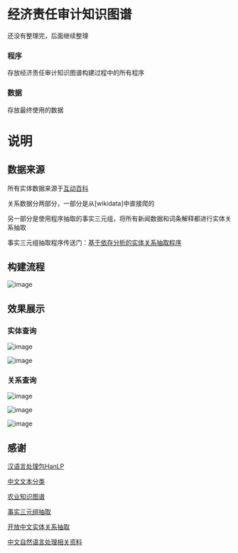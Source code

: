 # 经济责任审计知识图谱

还没有整理完，后面继续整理

### 程序

存放经济责任审计知识图谱构建过程中的所有程序

### 数据

存放最终使用的数据

# 说明

## 数据来源

所有实体数据来源于[互动百科](http://www.baike.com/)

关系数据分两部分，一部分是从[wikidata]中直接爬的

另一部分是使用程序抽取的事实三元组，将所有新闻数据和词条解释都进行实体关系抽取

事实三元组抽取程序传送门：[基于依存分析的实体关系抽取程序](https://github.com/mengxiaoxu/entity_relation_extraction)

## 构建流程

![image](https://github.com/mengxiaoxu/economic_audit_knowledge_graph/raw/master/数据/img/实现流程图.png)

## 效果展示

### 实体查询

![image](https://github.com/mengxiaoxu/economic_audit_knowledge_graph/raw/master/数据/img/实体查询.png)

![image](https://github.com/mengxiaoxu/economic_audit_knowledge_graph/raw/master/数据/img/实体查询结果.png)

### 关系查询

![image](https://github.com/mengxiaoxu/economic_audit_knowledge_graph/raw/数据/img/关系查询.png)

![image](https://github.com/mengxiaoxu/economic_audit_knowledge_graph/raw/数据/img/关系查询结果1.png)

![image](https://github.com/mengxiaoxu/economic_audit_knowledge_graph/raw/数据/img/关系查询结果2.png)

## 感谢

[汉语言处理包HanLP](https://github.com/hankcs/HanLP)

[中文文本分类](https://github.com/gaussic/text-classification-cnn-rnn)

[农业知识图谱](https://github.com/qq547276542/Agriculture_KnowledgeGraph)

[事实三元组抽取](https://github.com/twjiang/fact_triple_extraction)

[开放中文实体关系抽取](http://www.docin.com/p-1715877509.html)

[中文自然语言处理相关资料](https://github.com/mengxiaoxu/Awesome-Chinese-NLP)